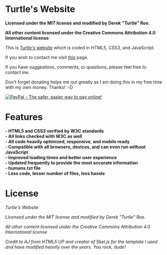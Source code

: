 <h1>Turtle's Website</h1>

<b>Licensed under the MIT license and modified by Derek "Turtle" Roe.</b>

<b>All other content licensed under the Creative Commons Attribution 4.0 International license</b>

This is [Turtle's website](https://vgturtle127.github.io/) which is coded in HTML5, CSS3, and JavaScript.

If you wish to contact me visit [this]([https://vgturtle127.github.io/index.html#email) page.

If you have suggestions, comments, or questions, please feel free to contact me. 

Don't forget donating helps me out greatly as I am doing this in my free time with my own money. Thanks! :-D

[![PayPal - The safer, easier way to pay online!](https://www.paypalobjects.com/en_US/i/btn/btn_donate_LG.gif)](https://www.paypal.com/cgi-bin/webscr?cmd=_s-xclick&hosted_button_id=SLSU5GLW3V4PE "PayPal - The safer, easier way to pay online!")

<h1>Features</h1>

<b>
- HTML5 and CSS3 verified by W3C standards<br>
- All links checked with W3C as well<br>
- All code heavily optimized, responsive, and mobile ready<br>
- Compatible with all browsers, devices, and can even run without JavaScript<br>
- Improved loading times and better user experience<br>
- Updated frequently to provide the most accurate information<br>
- humans.txt file<br>
- Less code, lesser number of files, less hassle<br></b>

<h1>License</h1>

<i>Turtle's Website

Licensed under the MIT license and modified by Derek "Turtle" Roe.

All other content licensed under the Creative Commons Attribution 4.0 International license

Credit to AJ from HTML5 UP and creator of Skel.js for the template I used and have modified heavily over the years. You rock, dude!
